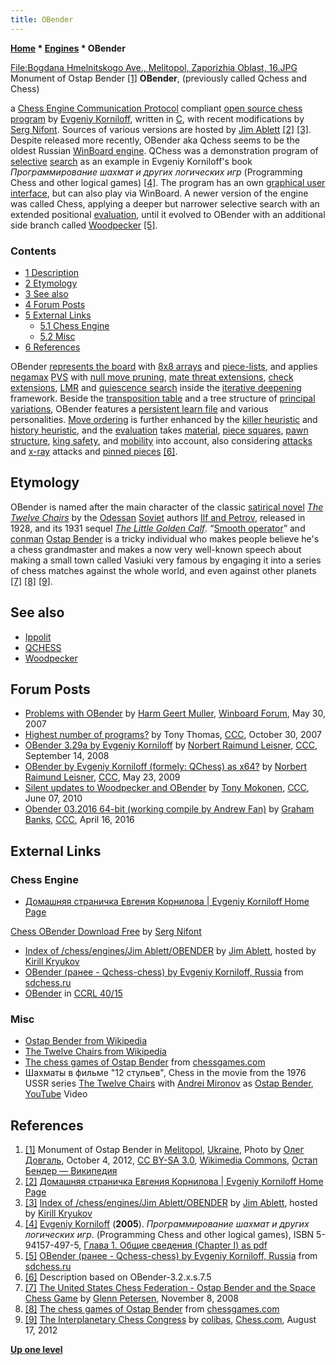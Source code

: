 ```yaml
---
title: OBender
---
```

**[Home](Home "Home") \* [Engines](Engines "Engines") \* OBender**



[File:Bogdana Hmelnitskogo Ave., Melitopol, Zaporizhia Oblast, 16.JPG](index.php?title=Special:Upload&wpDestFile=Bogdana_Hmelnitskogo_Ave.,_Melitopol,_Zaporizhia_Oblast,_16.JPG "File:Bogdana Hmelnitskogo Ave., Melitopol, Zaporizhia Oblast, 16.JPG") Monument of Ostap Bender <a id="cite-note-1" href="#cite-ref-1">[1]</a>
**OBender**, (previously called Qchess and Chess)  

a [Chess Engine Communication Protocol](Chess_Engine_Communication_Protocol "Chess Engine Communication Protocol") compliant [open source chess program](Category:Open_Source "Category:Open Source") by [Evgeniy Korniloff](Evgeniy_Korniloff "Evgeniy Korniloff"), written in [C](C "C"), 
with recent modifications by [Serg Nifont](index.php?title=Serg_Nifont&action=edit&redlink=1 "Serg Nifont (page does not exist)"). Sources of various versions are hosted by [Jim Ablett](Jim_Ablett "Jim Ablett") <a id="cite-note-2" href="#cite-ref-2">[2]</a> <a id="cite-note-3" href="#cite-ref-3">[3]</a>. Despite released more recently, OBender aka Qchess seems to be the oldest Russian [WinBoard engine](Category:WinBoard "Category:WinBoard"). QChess was a demonstration program of [selective](Selectivity "Selectivity") [search](Search "Search") as an example in Evgeniy Korniloff's book *Программирование шахмат и других логических игр* (Programming Chess and other logical games) <a id="cite-note-4" href="#cite-ref-4">[4]</a>. The program has an own [graphical user interface](GUI "GUI"), but can also play via WinBoard. A newer version of the engine was called Chess, applying a deeper but narrower selective search with an extended positional [evaluation](Evaluation "Evaluation"), until it evolved to OBender with an additional side branch called [Woodpecker](Woodpecker "Woodpecker") <a id="cite-note-5" href="#cite-ref-5">[5]</a>. 



### Contents


* [1 Description](#description)
* [2 Etymology](#etymology)
* [3 See also](#see-also)
* [4 Forum Posts](#forum-posts)
* [5 External Links](#external-links)
	+ [5.1 Chess Engine](#chess-engine)
	+ [5.2 Misc](#misc)
* [6 References](#references)






OBender [represents the board](Board_Representation "Board Representation") with [8x8 arrays](8x8_Board "8x8 Board") and [piece-lists](Piece-Lists "Piece-Lists"), and applies [negamax](Negamax "Negamax") [PVS](Principal_Variation_Search "Principal Variation Search") with [null move pruning](Null_Move_Pruning "Null Move Pruning"), [mate threat extensions](Mate_Threat_Extensions "Mate Threat Extensions"), [check extensions](Check_Extensions "Check Extensions"), [LMR](Late_Move_Reductions "Late Move Reductions") and [quiescence search](Quiescence_Search "Quiescence Search") inside the [iterative deepening](Iterative_Deepening "Iterative Deepening") framework. 
Beside the [transposition table](Transposition_Table "Transposition Table") and a tree structure of [principal variations](Principal_Variation "Principal Variation"), OBender features a [persistent learn file](Persistent_Hash_Table "Persistent Hash Table") and various personalities. [Move ordering](Move_Ordering "Move Ordering") is further enhanced by the [killer heuristic](Killer_Heuristic "Killer Heuristic") and [history heuristic](History_Heuristic "History Heuristic"), and the [evaluation](Evaluation "Evaluation") takes [material](Material "Material"), [piece squares](Piece-Square_Tables "Piece-Square Tables"), [pawn structure](Pawn_Structure "Pawn Structure"), [king safety](King_Safety "King Safety"), and [mobility](Mobility "Mobility") into account, also considering [attacks](Attacks "Attacks") and [x-ray](X-ray "X-ray") attacks and [pinned pieces](Pin "Pin") <a id="cite-note-6" href="#cite-ref-6">[6]</a>.



## Etymology


OBender is named after the main character of the classic [satirical novel](https://en.wikipedia.org/wiki/Satire) *[The Twelve Chairs](https://en.wikipedia.org/wiki/The_Twelve_Chairs)* by the [Odessan](https://en.wikipedia.org/wiki/Odessa) [Soviet](https://en.wikipedia.org/wiki/Soviet_Union) authors [Ilf and Petrov](https://en.wikipedia.org/wiki/Ilf_and_Petrov), released in 1928, and its 1931 sequel *[The Little Golden Calf](https://en.wikipedia.org/wiki/The_Little_Golden_Calf)*. “[Smooth operator](https://en.wiktionary.org/wiki/smooth_operator)” and [conman](https://en.wiktionary.org/wiki/conman) [Ostap Bender](https://en.wikipedia.org/wiki/Ostap_Bender) is a tricky individual who makes people believe he's a chess grandmaster and makes a now very well-known speech about making a small town called Vasiuki very famous by engaging it into a series of chess matches against the whole world, and even against other planets <a id="cite-note-7" href="#cite-ref-7">[7]</a> <a id="cite-note-8" href="#cite-ref-8">[8]</a> <a id="cite-note-9" href="#cite-ref-9">[9]</a>.



## See also


* [Ippolit](Ippolit "Ippolit")
* [QCHESS](QCHESS "QCHESS")
* [Woodpecker](Woodpecker "Woodpecker")


## Forum Posts


* [Problems with OBender](http://www.open-aurec.com/wbforum/viewtopic.php?f=2&t=6526&p=3065) by [Harm Geert Muller](Harm_Geert_Muller "Harm Geert Muller"), [Winboard Forum](Computer_Chess_Forums "Computer Chess Forums"), May 30, 2007
* [Highest number of programs?](http://www.talkchess.com/forum/viewtopic.php?t=17474) by Tony Thomas, [CCC](CCC "CCC"), October 30, 2007
* [OBender 3.29a by Evgeniy Korniloff](http://www.talkchess.com/forum/viewtopic.php?t=23718) by [Norbert Raimund Leisner](Norbert_Raimund_Leisner "Norbert Raimund Leisner"), [CCC](CCC "CCC"), September 14, 2008
* [OBender by Evgeniy Korniloff (formely: QChess) as x64?](http://www.talkchess.com/forum/viewtopic.php?t=28082) by [Norbert Raimund Leisner](Norbert_Raimund_Leisner "Norbert Raimund Leisner"), [CCC](CCC "CCC"), May 23, 2009
* [Silent updates to Woodpecker and OBender](http://www.talkchess.com/forum/viewtopic.php?t=34787) by [Tony Mokonen](index.php?title=Tony_Mokonen&action=edit&redlink=1 "Tony Mokonen (page does not exist)"), [CCC](CCC "CCC"), June 07, 2010
* [Obender 03.2016 64-bit (working compile by Andrew Fan)](http://www.talkchess.com/forum/viewtopic.php?t=59876) by [Graham Banks](Graham_Banks "Graham Banks"), [CCC](CCC "CCC"), April 16, 2016


## External Links


### Chess Engine


* [Домашняя страничка Евгения Корнилова | Evgeniy Korniloff Home Page](http://evgeniy-korniloff.narod.ru/)


 [Chess OBender Download Free](http://serg-nifont.narod.ru/obender.html) by [Serg Nifont](index.php?title=Serg_Nifont&action=edit&redlink=1 "Serg Nifont (page does not exist)")
* [Index of /chess/engines/Jim Ablett/OBENDER](http://kirr.homeunix.org/chess/engines/Jim%20Ablett/OBENDER/) by [Jim Ablett](Jim_Ablett "Jim Ablett"), hosted by [Kirill Kryukov](Kirill_Kryukov "Kirill Kryukov")
* [OBender (ранее - Qchess-chess) by Evgeniy Korniloff, Russia](http://www.sdchess.ru/OBender.htm) from [sdchess.ru](http://www.sdchess.ru/)
* [OBender](http://www.computerchess.org.uk/ccrl/4040/cgi/compare_engines.cgi?family=OBender&print=Rating+list&print=Results+table&print=LOS+table&print=Ponder+hit+table&print=Eval+difference+table&print=Comopp+gamenum+table&print=Overlap+table&print=Score+with+common+opponents) in [CCRL 40/15](CCRL "CCRL")


### Misc


* [Ostap Bender from Wikipedia](https://en.wikipedia.org/wiki/Ostap_Bender)
* [The Twelve Chairs from Wikipedia](https://en.wikipedia.org/wiki/The_Twelve_Chairs)
* [The chess games of Ostap Bender](http://www.chessgames.com/perl/chessplayer?pid=137965) from [chessgames.com](http://www.chessgames.com/index.html)
* Шахматы в фильме "12 стульев", Chess in the movie from the 1976 USSR series [The Twelve Chairs](https://en.wikipedia.org/wiki/The_Twelve_Chairs_%281976_film%29) with [Andrei Mironov](https://en.wikipedia.org/wiki/Andrei_Mironov_%28actor%29) as [Ostap Bender](https://en.wikipedia.org/wiki/Ostap_Bender), [YouTube](https://en.wikipedia.org/wiki/YouTube) Video


 
## References


1. <a id="cite-ref-1" href="#cite-note-1">[1]</a> Monument of Ostap Bender in [Melitopol](https://en.wikipedia.org/wiki/Melitopol), [Ukraine](https://en.wikipedia.org/wiki/Ukraine), Photo by [Олег Довгаль](https://ru.wikipedia.org/wiki/%D0%A3%D1%87%D0%B0%D1%81%D1%82%D0%BD%D0%B8%D0%BA:Melitopol_rock_city), October 4, 2012, [CC BY-SA 3.0](https://creativecommons.org/licenses/by-sa/3.0/deed.en), [Wikimedia Commons](https://en.wikipedia.org/wiki/Wikimedia_Commons), [Остап Бендер — Википедия](https://ru.wikipedia.org/wiki/%D0%9E%D1%81%D1%82%D0%B0%D0%BF_%D0%91%D0%B5%D0%BD%D0%B4%D0%B5%D1%80)
2. <a id="cite-ref-2" href="#cite-note-2">[2]</a> [Домашняя страничка Евгения Корнилова | Evgeniy Korniloff Home Page](http://evgeniy-korniloff.narod.ru/)
3. <a id="cite-ref-3" href="#cite-note-3">[3]</a> [Index of /chess/engines/Jim Ablett/OBENDER](http://kirr.homeunix.org/chess/engines/Jim%20Ablett/OBENDER/) by [Jim Ablett](Jim_Ablett "Jim Ablett"), hosted by [Kirill Kryukov](Kirill_Kryukov "Kirill Kryukov")
4. <a id="cite-ref-4" href="#cite-note-4">[4]</a> [Evgeniy Korniloff](Evgeniy_Korniloff "Evgeniy Korniloff") (**2005**). *Программирование шахмат и других логических игр*. (Programming Chess and other logical games), ISBN 5-94157-497-5, [Глава 1. Общие сведения (Chapter I) as pdf](http://static.ozone.ru/multimedia/book_file/1007127469.pdf)
5. <a id="cite-ref-5" href="#cite-note-5">[5]</a> [OBender (ранее - Qchess-chess) by Evgeniy Korniloff, Russia](http://www.sdchess.ru/OBender.htm) from [sdchess.ru](http://www.sdchess.ru/)
6. <a id="cite-ref-6" href="#cite-note-6">[6]</a> Description based on OBender-3.2.x.s.7.5
7. <a id="cite-ref-7" href="#cite-note-7">[7]</a> [The United States Chess Federation - Ostap Bender and the Space Chess Game](http://www.uschess.org/content/view/8881/475/) by [Glenn Petersen](https://en.wikipedia.org/wiki/Chess_Life), November 8, 2008
8. <a id="cite-ref-8" href="#cite-note-8">[8]</a> [The chess games of Ostap Bender](http://www.chessgames.com/perl/chessplayer?pid=137965) from [chessgames.com](http://www.chessgames.com/index.html)
9. <a id="cite-ref-9" href="#cite-note-9">[9]</a> [The Interplanetary Chess Congress](http://www.chess.com/blog/colibas/the-interplanetary-chess-congress) by [colibas](http://www.chess.com/members/view/colibas), [Chess.com](index.php?title=Chess.com&action=edit&redlink=1 "Chess.com (page does not exist)"), August 17, 2012

**[Up one level](Engines "Engines")**







 

